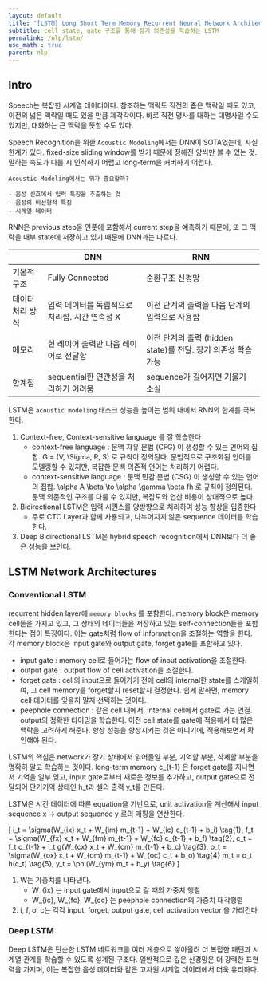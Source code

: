 ```yaml
---
layout: default
title: "[LSTM] Long Short Term Memory Recurrent Neural Network Architectures for Large Scale Acoustic Modeling (2014)"
subtitle: cell state, gate 구조를 통해 장기 의존성을 학습하는 LSTM
permalink: /nlp/lstm/
use_math : true
parent: nlp
---
```




## Intro

Speech는 복잡한 시계열 데이터이다. 참조하는 맥락도 직전의 좁은 맥락일 때도 있고, 이전의 넓은 맥락일 때도 있을 만큼 제각각이다. 바로 직전 명사를 대하는 대명사일 수도 있지만, 대화하는 큰 맥락을 뜻할 수도 있다. 

Speech Recognition을 위한 `Acoustic Modeling`에서는 DNN이 SOTA였는데, 사실 한계가 있다. fixed-size sliding window를 받기 때문에 정해진 양씩만 볼 수 있는 것. 말하는 속도가 다를 시 인식하기 어렵고 long-term을 커버하기 어렵다. 

```
Acoustic Modeling에서는 뭐가 중요할까? 

- 음성 신호에서 입력 특징을 추출하는 것 
- 음성의 비선형적 특징
- 시계열 데이터 
```

RNN은 previous step을 인풋에 포함해서 current step을 예측하기 때문에, 또 그 맥락을 내부 state에 저장하고 있기 때문에 DNN과는 다르다. 

|  | DNN | RNN |
| --- | --- | --- |
| 기본적 구조 | Fully Connected  | 순환구조 신경망 |
| 데이터 처리 방식 | 입력 데이터를 독립적으로 처리함. 시간 연속성 X  | 이전 단계의 출력을 다음 단계의 입력으로 사용함 |
| 메모리 | 현 레이어 출력만 다음 레이어로 전달함  | 이전 단계의 출력 (hidden state)를 전달. 장기 의존성 학습 가능  |
| 한계점 | sequential한 연관성을 처리하기 어려움 | sequence가 길어지면 기울기 소실 |

LSTM은 `acoustic modeling` 태스크 성능을 높이는 범위 내에서 RNN의 한계를 극복한다. 

1. Context-free, Context-sensitive language 를 잘 학습한다 
    - context-free language : 문맥 자유 문법 (CFG) 이 생성할 수 있는 언어의 집합. G = (V, \Sigma, R, S) 로 규칙이 정의된다. 문법적으로 구조화된 언어를 모델링할 수 있지만, 복잡한 문백 의존적 언어는 처리하기 어렵다.
    - context-sensitive language : 문맥 민감 문법 (CSG) 이 생성할 수 있는 언어의 집합. \alpha A \beta \to \alpha \gamma \beta fh 로 규칙이 정의된다. 문맥 의존적인 구조를 다룰 수 있지만, 복잡도와 연산 비용이 상대적으로 높다.
2. Bidirectional LSTM은 입력 시퀀스를 양방향으로 처리하여 성능 향상을 입증한다 
    - 주로 CTC Layer과 함께 사용되고, 나누어지지 않은 sequence 데이터를 학습한다.
3. Deep Bidirectional LSTM은 hybrid speech recognition에서 DNN보다 더 좋은 성능을 보인다. 

## LSTM Network Architectures

### Conventional LSTM

recurrent hidden layer에 `memory blocks` 를 포함한다. memory block은 memory cell들을 가지고 있고, 그 상태의 데이터들을 저장하고 있는 self-connection들을 포함한다는 점이 특징이다. 이는 gate처럼 flow of information을 조절하는 역할을 한다. 각 memory block은 input gate와 output gate, forget gate를 포함하고 있다. 

- input gate : memory cell로 들어가는 flow of input activation을 조절한다.
- output gate : output flow of cell activation을 조절한다.
- forget gate : cell의 input으로 들어가기 전에 cell의 internal한 state를 스케일하여, 그 cell memory를 forget할지 reset할지 결정한다. 쉽게 말하면, memory cell 데이터를 잊을지 말지 선택하는 것이다.
- peephole connection : 같은 cell 내에서, internal cell에서 gate로 가는 연결. output의 정확한 타이밍을 학습한다. 이전 cell state를 gate에 적용해서 더 많은 맥락을 고려하게 해준다. 항상 성능을 향상시키는 것은 아니기에, 적용해보면서 확인해야 된다.

LSTM의 핵심은 network가 장기 상태에서 읽어들일 부분, 기억할 부분, 삭제할 부분을 명확히 알고 학습하는 것이다. long-term memory c_{t-1} 은 forget gate를 지나면서 기억을 일부 잊고, input gate로부터 새로운 정보를 추가하고, output gate으로 전달되어 단기기억 상태인 h_t과 셀의 출력 y_t를 만든다. 

LSTM은 시간 데이터에 따른 equation을 기반으로, unit activation을 계산해서 input sequence x → output sequence y 로의 매핑을 연산한다. 

\[
i_t = \sigma(W_{ix} x_t + W_{im} m_{t-1} + W_{ic} c_{t-1} + b_i) \tag{1}, 
f_t = \sigma(W_{fx} x_t + W_{fm} m_{t-1} + W_{fc} c_{t-1} + b_f) \tag{2}, 
c_t = f_t c_{t-1} + i_t g(W_{cx} x_t + W_{cm} m_{t-1} + b_c) \tag{3}, 
o_t = \sigma(W_{ox} x_t + W_{om} m_{t-1} + W_{oc} c_t + b_o) \tag{4}
m_t = o_t h(c_t) \tag{5}, 
y_t = \phi(W_{ym} m_t + b_y) \tag{6}
\]

1. W는 가중치를 나타낸다. 
    - W_{ix} 는 input gate에서 input으로 갈 때의 가중치 행렬
    - W_{ic}, W_{fc}, W_{oc} 는 peephole connection의 가중치 대각행렬
2. i, f, o, c는 각각 input, forget, output gate, cell activation vector 을 가리킨다 

### Deep LSTM

Deep LSTM은 단순한 LSTM 네트워크를 여러 계층으로 쌓아올려 더 복잡한 패턴과 시계열 관계를 학습할 수 있도록 설계된 구조다. 일반적으로 깊은 신경망은 더 강력한 표현력을 가지며, 이는 복잡한 음성 데이터와 같은 고차원 시계열 데이터에서 더욱 유리하다.
